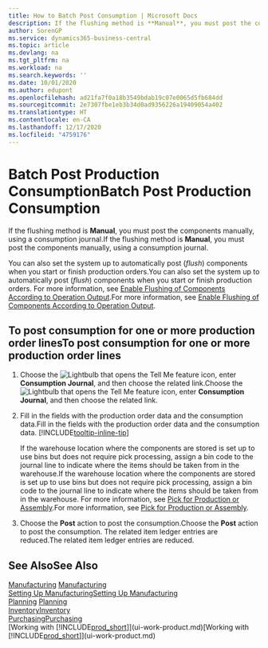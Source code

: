 ```yaml
---
title: How to Batch Post Consumption | Microsoft Docs
description: If the flushing method is **Manual**, you must post the components manually, using a consumption journal.
author: SorenGP
ms.service: dynamics365-business-central
ms.topic: article
ms.devlang: na
ms.tgt_pltfrm: na
ms.workload: na
ms.search.keywords: ''
ms.date: 10/01/2020
ms.author: edupont
ms.openlocfilehash: ad21fa7f0a18b3549bdab19c07e0065d5fb684dd
ms.sourcegitcommit: 2e7307fbe1eb3b34d0ad9356226a19409054a402
ms.translationtype: HT
ms.contentlocale: en-CA
ms.lasthandoff: 12/17/2020
ms.locfileid: "4759176"
---
```

# <a name="batch-post-production-consumption"></a><span data-ttu-id="7bc4d-103">Batch Post Production Consumption</span><span class="sxs-lookup"><span data-stu-id="7bc4d-103">Batch Post Production Consumption</span></span>
<span data-ttu-id="7bc4d-104">If the flushing method is **Manual**, you must post the components manually, using a consumption journal.</span><span class="sxs-lookup"><span data-stu-id="7bc4d-104">If the flushing method is **Manual**, you must post the components manually, using a consumption journal.</span></span>

<span data-ttu-id="7bc4d-105">You can also set the system up to automatically post (*flush*) components when you start or finish production orders.</span><span class="sxs-lookup"><span data-stu-id="7bc4d-105">You can also set the system up to automatically post (*flush*) components when you start or finish production orders.</span></span> <span data-ttu-id="7bc4d-106">For more information, see [Enable Flushing of Components According to Operation Output](production-how-to-flush-components-according-to-operation-output.md).</span><span class="sxs-lookup"><span data-stu-id="7bc4d-106">For more information, see [Enable Flushing of Components According to Operation Output](production-how-to-flush-components-according-to-operation-output.md).</span></span>

## <a name="to-post-consumption-for-one-or-more-production-order-lines"></a><span data-ttu-id="7bc4d-107">To post consumption for one or more production order lines</span><span class="sxs-lookup"><span data-stu-id="7bc4d-107">To post consumption for one or more production order lines</span></span>  
1.  <span data-ttu-id="7bc4d-108">Choose the ![Lightbulb that opens the Tell Me feature](media/ui-search/search_small.png "Tell me what you want to do") icon, enter **Consumption Journal**, and then choose the related link.</span><span class="sxs-lookup"><span data-stu-id="7bc4d-108">Choose the ![Lightbulb that opens the Tell Me feature](media/ui-search/search_small.png "Tell me what you want to do") icon, enter **Consumption Journal**, and then choose the related link.</span></span>  
2.  <span data-ttu-id="7bc4d-109">Fill in the fields with the production order data and the consumption data.</span><span class="sxs-lookup"><span data-stu-id="7bc4d-109">Fill in the fields with the production order data and the consumption data.</span></span> [!INCLUDE[tooltip-inline-tip](includes/tooltip-inline-tip_md.md)]  

    <span data-ttu-id="7bc4d-110">If the warehouse location where the components are stored is set up to use bins but does not require pick processing, assign a bin code to the journal line to indicate where the items should be taken from in the warehouse.</span><span class="sxs-lookup"><span data-stu-id="7bc4d-110">If the warehouse location where the components are stored is set up to use bins but does not require pick processing, assign a bin code to the journal line to indicate where the items should be taken from in the warehouse.</span></span> <span data-ttu-id="7bc4d-111">For more information, see [Pick for Production or Assembly](warehouse-how-to-pick-for-production.md).</span><span class="sxs-lookup"><span data-stu-id="7bc4d-111">For more information, see [Pick for Production or Assembly](warehouse-how-to-pick-for-production.md).</span></span>  
3.  <span data-ttu-id="7bc4d-112">Choose the **Post** action to post the consumption.</span><span class="sxs-lookup"><span data-stu-id="7bc4d-112">Choose the **Post** action to post the consumption.</span></span> <span data-ttu-id="7bc4d-113">The related item ledger entries are reduced.</span><span class="sxs-lookup"><span data-stu-id="7bc4d-113">The related item ledger entries are reduced.</span></span>

## <a name="see-also"></a><span data-ttu-id="7bc4d-114">See Also</span><span class="sxs-lookup"><span data-stu-id="7bc4d-114">See Also</span></span>  
<span data-ttu-id="7bc4d-115">[Manufacturing](production-manage-manufacturing.md)  </span><span class="sxs-lookup"><span data-stu-id="7bc4d-115">[Manufacturing](production-manage-manufacturing.md)  </span></span>  
[<span data-ttu-id="7bc4d-116">Setting Up Manufacturing</span><span class="sxs-lookup"><span data-stu-id="7bc4d-116">Setting Up Manufacturing</span></span>](production-configure-production-processes.md)  
<span data-ttu-id="7bc4d-117">[Planning](production-planning.md)    </span><span class="sxs-lookup"><span data-stu-id="7bc4d-117">[Planning](production-planning.md)    </span></span>  
[<span data-ttu-id="7bc4d-118">Inventory</span><span class="sxs-lookup"><span data-stu-id="7bc4d-118">Inventory</span></span>](inventory-manage-inventory.md)  
[<span data-ttu-id="7bc4d-119">Purchasing</span><span class="sxs-lookup"><span data-stu-id="7bc4d-119">Purchasing</span></span>](purchasing-manage-purchasing.md)  
<span data-ttu-id="7bc4d-120">[Working with [!INCLUDE[prod_short](includes/prod_short.md)]](ui-work-product.md)</span><span class="sxs-lookup"><span data-stu-id="7bc4d-120">[Working with [!INCLUDE[prod_short](includes/prod_short.md)]](ui-work-product.md)</span></span>
